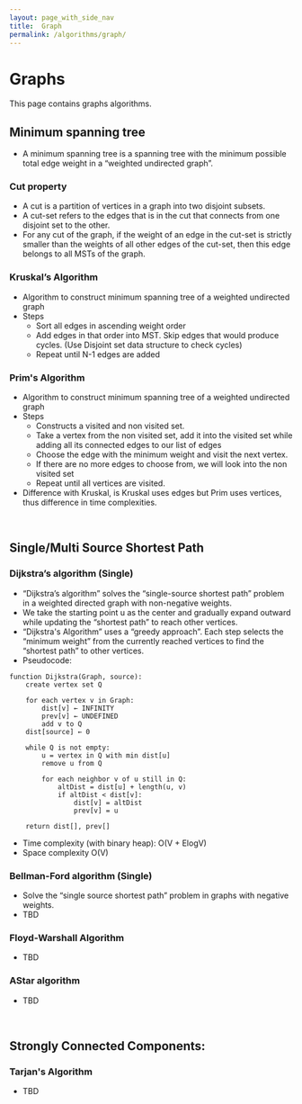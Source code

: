 ```yaml
---
layout: page_with_side_nav
title:  Graph
permalink: /algorithms/graph/
---
```


# Graphs
This page contains graphs algorithms. 
 
## Minimum spanning tree
-  A minimum spanning tree is a spanning tree with the minimum possible total edge weight in a “weighted undirected graph”.

### Cut property
- A cut is a partition of vertices in a graph into two disjoint subsets. 
- A cut-set refers to the edges that is in the cut that connects from one disjoint set to the other.
- For any cut of the graph, if the weight of an edge in the cut-set is strictly smaller than the weights of all other edges of the cut-set, then this edge belongs to all MSTs of the graph.

### Kruskal’s Algorithm
- Algorithm to construct minimum spanning tree of a weighted undirected graph
- Steps
  - Sort all edges in ascending weight order 
  - Add edges in that order into MST. Skip edges that would produce cycles. (Use Disjoint set data structure to check cycles)
  - Repeat until N-1 edges are added

### Prim's Algorithm
- Algorithm to construct minimum spanning tree of a weighted undirected graph
- Steps
  - Constructs a visited and non visited set. 
  - Take a vertex from the non visited set, add it into the visited set while adding all its connected edges to our list of edges
  - Choose the edge with the minimum weight and visit the next vertex.
  - If there are no more edges to choose from, we will look into the non visited set
  - Repeat until all vertices are visited.
- Difference with Kruskal, is Kruskal uses edges but Prim uses vertices, thus difference in time complexities.

<br>

## Single/Multi Source Shortest Path
### Dijkstra’s algorithm (Single)
- “Dijkstra’s algorithm” solves the “single-source shortest path” problem in a weighted directed graph with non-negative weights.
- We take the starting point u as the center and gradually expand outward while updating the “shortest path” to reach other vertices.
- “Dijkstra's Algorithm” uses a “greedy approach”. Each step selects the “minimum weight” from the currently reached vertices to find the “shortest path” to other vertices.
- Pseudocode:
```
function Dijkstra(Graph, source):
    create vertex set Q

    for each vertex v in Graph:            
        dist[v] ← INFINITY                 
        prev[v] ← UNDEFINED                
        add v to Q                     
    dist[source] ← 0                       
   
    while Q is not empty:
        u = vertex in Q with min dist[u]    
        remove u from Q
       
        for each neighbor v of u still in Q:
            altDist = dist[u] + length(u, v)
            if altDist < dist[v]:              
                dist[v] = altDist
                prev[v] = u

    return dist[], prev[]
```
- Time complexity (with binary heap): O(V + ElogV)
- Space complexity O(V)

### Bellman-Ford algorithm (Single)
- Solve the “single source shortest path” problem in graphs with negative weights.
- TBD

### Floyd-Warshall Algorithm
- TBD

### AStar algorithm
- TBD

<br> 

## Strongly Connected Components: 
### Tarjan's Algorithm
- TBD





